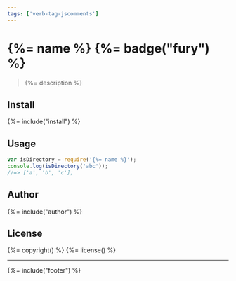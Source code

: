 ```yaml
---
tags: ['verb-tag-jscomments']
---
```

# {%= name %} {%= badge("fury") %}

> {%= description %}

## Install
{%= include("install") %}

## Usage

```js
var isDirectory = require('{%= name %}');
console.log(isDirectory('abc'));
//=> ['a', 'b', 'c'];
```

## Author
{%= include("author") %}

## License
{%= copyright() %}
{%= license() %}

***

{%= include("footer") %}